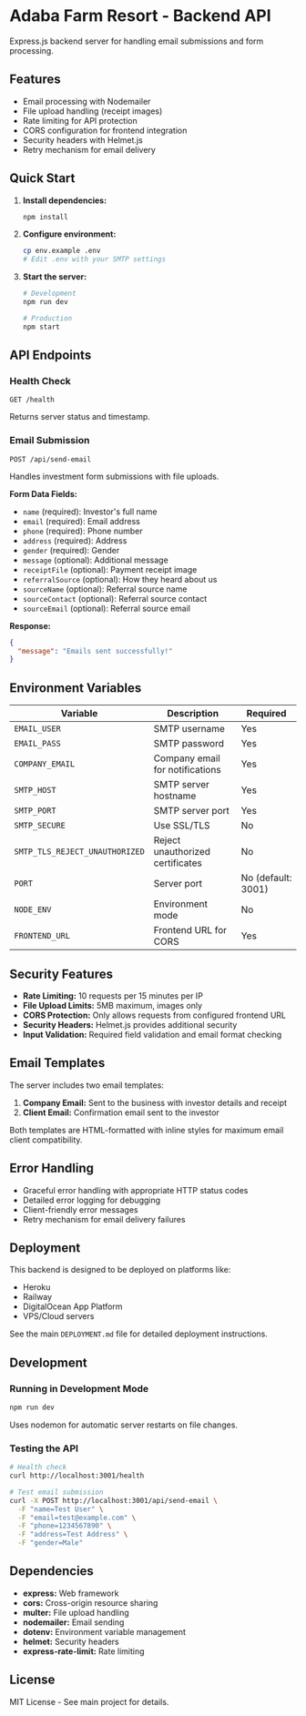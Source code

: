 # Adaba Farm Resort - Backend API

Express.js backend server for handling email submissions and form processing.

## Features

- Email processing with Nodemailer
- File upload handling (receipt images)
- Rate limiting for API protection
- CORS configuration for frontend integration
- Security headers with Helmet.js
- Retry mechanism for email delivery

## Quick Start

1. **Install dependencies:**
   ```bash
   npm install
   ```

2. **Configure environment:**
   ```bash
   cp env.example .env
   # Edit .env with your SMTP settings
   ```

3. **Start the server:**
   ```bash
   # Development
   npm run dev

   # Production
   npm start
   ```

## API Endpoints

### Health Check
```
GET /health
```
Returns server status and timestamp.

### Email Submission
```
POST /api/send-email
```
Handles investment form submissions with file uploads.

**Form Data Fields:**
- `name` (required): Investor's full name
- `email` (required): Email address
- `phone` (required): Phone number
- `address` (required): Address
- `gender` (required): Gender
- `message` (optional): Additional message
- `receiptFile` (optional): Payment receipt image
- `referralSource` (optional): How they heard about us
- `sourceName` (optional): Referral source name
- `sourceContact` (optional): Referral source contact
- `sourceEmail` (optional): Referral source email

**Response:**
```json
{
  "message": "Emails sent successfully!"
}
```

## Environment Variables

| Variable | Description | Required |
|----------|-------------|----------|
| `EMAIL_USER` | SMTP username | Yes |
| `EMAIL_PASS` | SMTP password | Yes |
| `COMPANY_EMAIL` | Company email for notifications | Yes |
| `SMTP_HOST` | SMTP server hostname | Yes |
| `SMTP_PORT` | SMTP server port | Yes |
| `SMTP_SECURE` | Use SSL/TLS | No |
| `SMTP_TLS_REJECT_UNAUTHORIZED` | Reject unauthorized certificates | No |
| `PORT` | Server port | No (default: 3001) |
| `NODE_ENV` | Environment mode | No |
| `FRONTEND_URL` | Frontend URL for CORS | Yes |

## Security Features

- **Rate Limiting:** 10 requests per 15 minutes per IP
- **File Upload Limits:** 5MB maximum, images only
- **CORS Protection:** Only allows requests from configured frontend URL
- **Security Headers:** Helmet.js provides additional security
- **Input Validation:** Required field validation and email format checking

## Email Templates

The server includes two email templates:

1. **Company Email:** Sent to the business with investor details and receipt
2. **Client Email:** Confirmation email sent to the investor

Both templates are HTML-formatted with inline styles for maximum email client compatibility.

## Error Handling

- Graceful error handling with appropriate HTTP status codes
- Detailed error logging for debugging
- Client-friendly error messages
- Retry mechanism for email delivery failures

## Deployment

This backend is designed to be deployed on platforms like:
- Heroku
- Railway
- DigitalOcean App Platform
- VPS/Cloud servers

See the main `DEPLOYMENT.md` file for detailed deployment instructions.

## Development

### Running in Development Mode
```bash
npm run dev
```
Uses nodemon for automatic server restarts on file changes.

### Testing the API
```bash
# Health check
curl http://localhost:3001/health

# Test email submission
curl -X POST http://localhost:3001/api/send-email \
  -F "name=Test User" \
  -F "email=test@example.com" \
  -F "phone=1234567890" \
  -F "address=Test Address" \
  -F "gender=Male"
```

## Dependencies

- **express:** Web framework
- **cors:** Cross-origin resource sharing
- **multer:** File upload handling
- **nodemailer:** Email sending
- **dotenv:** Environment variable management
- **helmet:** Security headers
- **express-rate-limit:** Rate limiting

## License

MIT License - See main project for details.
